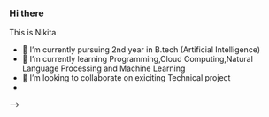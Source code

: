 ### Hi there 
This is Nikita 

- 🔭 I’m currently pursuing 2nd year in B.tech (Artificial Intelligence)
- 🌱 I’m currently learning Programming,Cloud Computing,Natural Language Processing and Machine Learning  
- 👯 I’m looking to collaborate on exiciting Technical project
- 
-->
